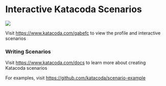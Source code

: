# Interactive Katacoda Scenarios

[![](http://shields.katacoda.com/katacoda/gabefc/count.svg)](https://www.katacoda.com/gabefc "Get your profile on Katacoda.com")

Visit https://www.katacoda.com/gabefc to view the profile and interactive scenarios

### Writing Scenarios
Visit https://www.katacoda.com/docs to learn more about creating Katacoda scenarios

For examples, visit https://github.com/katacoda/scenario-example

